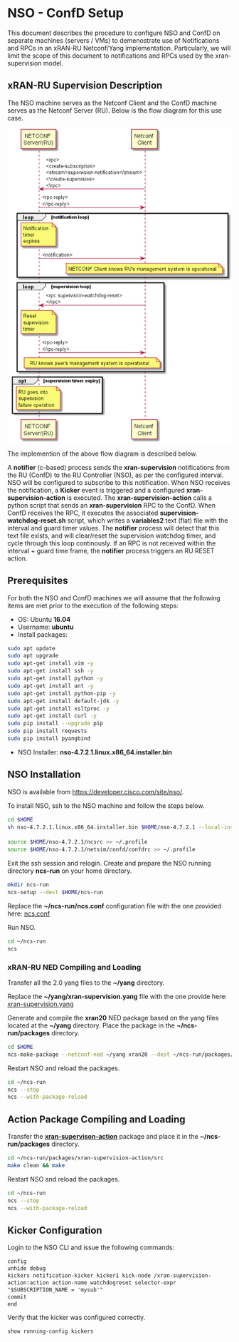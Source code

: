 # NSO - ConfD Setup

This document describes the procedure to configure NSO and ConfD on separate machines (servers / VMs) to demenostrate use of Notifications and RPCs in an xRAN-RU Netconf/Yang implementation. Particularly, we will limit the scope of this document to notifications and RPCs used by the xran-supervision model.

## xRAN-RU Supervision Description

The NSO machine serves as the Netconf Client and the ConfD machine serves as the Netconf Server (RU). Below is the flow diagram for this use case.

![xran-supervision-flow.png](https://github.com/NSO-developer/xran-demo/raw/master/Notifications-RPCs/xran-supervision-flow.png "xRAN-RU Supervision Flow Diagram")

The implemention of the above flow diagram is described below.

A **notifier** (c-based) process sends the **xran-supervision** notifications from the RU (ConfD) to the RU Controller (NSO), as per the configured interval. NSO will be configured to subscribe to this notification. When NSO receives the notification, a **Kicker** event is triggered and a configured **xran-supervision-action** is executed. The **xran-supervision-action** calls a python script that sends an **xran-supervision** RPC to the ConfD. When ConfD receives the RPC, it executes the associated **supervision-watchdog-reset.sh** script, which writes a **variables2** text (flat) file with the interval and guard timer values. The **notifier** process will detect that this text file exists, and will clear/reset the supervision watchdog timer, and cycle through this loop continously. If an RPC is not received within the interval + guard time frame, the **notifier** process triggers an RU RESET action.

## Prerequisites

For both the NSO and ConfD machines we will assume that the following items are met prior to the execution of the following steps:

* OS: Ubuntu **16.04**
* Username: **ubuntu**
* Install packages:
```Bash
sudo apt update
sudo apt upgrade
sudo apt-get install vim -y
sudo apt-get install ssh -y
sudo apt-get install python -y
sudo apt-get install ant -y
sudo apt-get install python-pip -y
sudo apt-get install default-jdk -y
sudo apt-get install xsltproc -y
sudo apt-get install curl -y
sudo pip install --upgrade pip
sudo pip install requests
sudo pip install pyangbind
```    
* NSO Installer: **nso-4.7.2.1.linux.x86_64.installer.bin**


## NSO Installation

NSO is available from https://developer.cisco.com/site/nso/.

To install NSO, ssh to the NSO machine and follow the steps below.

```Bash
cd $HOME
sh nso-4.7.2.1.linux.x86_64.installer.bin $HOME/nso-4.7.2.1 --local-install

source $HOME/nso-4.7.2.1/ncsrc >> ~/.profile
source $HOME/nso-4.7.2.1/netsim/confd/confdrc >> ~/.profile
```

Exit the ssh session and relogin. Create and prepare the NSO running directory **ncs-run** on your home directory.

```Bash
mkdir ncs-run
ncs-setup --dest $HOME/ncs-run
```

Replace the **~/ncs-run/ncs.conf** configuration file with the one provided here:
[ncs.conf](https://github.com/NSO-developer/xran-demo/blob/master/Notifications-RPCs/NSO/ncs-run/ncs.conf)

Run NSO.
```Bash
cd ~/ncs-run
ncs
```

### xRAN-RU NED Compiling and Loading
Transfer all the 2.0 yang files to the **~/yang** directory.

Replace the **~/yang/xran-supervision.yang** file with the one provide here:
[xran-supervision.yang](https://github.com/NSO-developer/xran-demo/blob/master/Notifications-RPCs/NSO/yang-override/xran-supervision.yang)

Generate and compile the **xran20** NED package based on the yang files located at the **~/yang** directory. Place the package in the **~/ncs-run/packages** directory.
```Bash
cd $HOME
ncs-make-package --netconf-ned ~/yang xran20 --dest ~/ncs-run/packages/xran20 --vendor xran --build --no-java
```

Restart NSO and reload the packages.
```Bash
cd ~/ncs-run
ncs --stop
ncs --with-package-reload
```

## Action Package Compiling and Loading
 
Transfer the **[xran-supervison-action](https://github.com/NSO-developer/xran-demo/tree/master/Notifications-RPCs/NSO/packages/xran-supervision-action)** package and place it in the **~/ncs-run/packages** directory.
```Bash
cd ~/ncs-run/packages/xran-supervision-action/src
make clean && make
```

Restart NSO and reload the packages.
```Bash
cd ~/ncs-run
ncs --stop
ncs --with-package-reload
```

## Kicker Configuration
Login to the NSO CLI and issue the following commands:
```
config
unhide debug
kickers notification-kicker kicker1 kick-node /xran-supervision-action:action action-name watchdogreset selector-expr "$SUBSCRIPTION_NAME = 'mysub'"
commit
end
```

Verify that the kicker was configured correctly.
```
show running-config kickers
```



